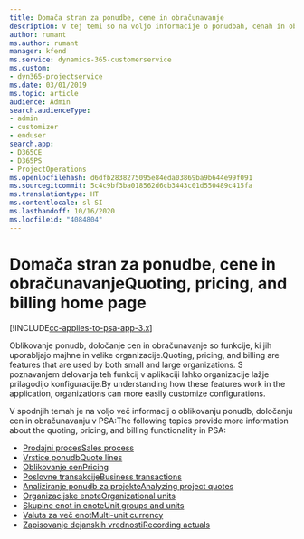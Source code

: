 ```yaml
---
title: Domača stran za ponudbe, cene in obračunavanje
description: V tej temi so na voljo informacije o ponudbah, cenah in obračunavanju.
author: rumant
ms.author: rumant
manager: kfend
ms.service: dynamics-365-customerservice
ms.custom:
- dyn365-projectservice
ms.date: 03/01/2019
ms.topic: article
audience: Admin
search.audienceType:
- admin
- customizer
- enduser
search.app:
- D365CE
- D365PS
- ProjectOperations
ms.openlocfilehash: d6dfb2838275095e84eda03869ba9b644e99f091
ms.sourcegitcommit: 5c4c9bf3ba018562d6cb3443c01d550489c415fa
ms.translationtype: HT
ms.contentlocale: sl-SI
ms.lasthandoff: 10/16/2020
ms.locfileid: "4084804"
---
```

# <a name="quoting-pricing-and-billing-home-page"></a><span data-ttu-id="0853d-103">Domača stran za ponudbe, cene in obračunavanje</span><span class="sxs-lookup"><span data-stu-id="0853d-103">Quoting, pricing, and billing home page</span></span>

[!INCLUDE[cc-applies-to-psa-app-3.x](../includes/cc-applies-to-psa-app-3x.md)]

<span data-ttu-id="0853d-104">Oblikovanje ponudb, določanje cen in obračunavanje so funkcije, ki jih uporabljajo majhne in velike organizacije.</span><span class="sxs-lookup"><span data-stu-id="0853d-104">Quoting, pricing, and billing are features that are used by both small and large organizations.</span></span> <span data-ttu-id="0853d-105">S poznavanjem delovanja teh funkcij v aplikaciji lahko organizacije lažje prilagodijo konfiguracije.</span><span class="sxs-lookup"><span data-stu-id="0853d-105">By understanding how these features work in the application, organizations can more easily customize configurations.</span></span>

<span data-ttu-id="0853d-106">V spodnjih temah je na voljo več informacij o oblikovanju ponudb, določanju cen in obračunavanju v PSA:</span><span class="sxs-lookup"><span data-stu-id="0853d-106">The following topics provide more information about the quoting, pricing, and billing functionality in PSA:</span></span>

- [<span data-ttu-id="0853d-107">Prodajni proces</span><span class="sxs-lookup"><span data-stu-id="0853d-107">Sales process</span></span>](basic-sales-process.md)
- [<span data-ttu-id="0853d-108">Vrstice ponudb</span><span class="sxs-lookup"><span data-stu-id="0853d-108">Quote lines</span></span>](basic-quote-lines.md)
- [<span data-ttu-id="0853d-109">Oblikovanje cen</span><span class="sxs-lookup"><span data-stu-id="0853d-109">Pricing</span></span>](basic-pricing.md)
- [<span data-ttu-id="0853d-110">Poslovne transakcije</span><span class="sxs-lookup"><span data-stu-id="0853d-110">Business transactions</span></span>](basic-business-transactions.md)
- [<span data-ttu-id="0853d-111">Analiziranje ponudb za projekte</span><span class="sxs-lookup"><span data-stu-id="0853d-111">Analyzing project quotes</span></span>](basic-analyzing-quotes.md)
- [<span data-ttu-id="0853d-112">Organizacijske enote</span><span class="sxs-lookup"><span data-stu-id="0853d-112">Organizational units</span></span>](advanced-organizational.md)
- [<span data-ttu-id="0853d-113">Skupine enot in enote</span><span class="sxs-lookup"><span data-stu-id="0853d-113">Unit groups and units</span></span>](advanced-units.md)
- [<span data-ttu-id="0853d-114">Valuta za več enot</span><span class="sxs-lookup"><span data-stu-id="0853d-114">Multi-unit currency</span></span>](advanced-currency.md)
- [<span data-ttu-id="0853d-115">Zapisovanje dejanskih vrednosti</span><span class="sxs-lookup"><span data-stu-id="0853d-115">Recording actuals</span></span>](advanced-actuals.md)

